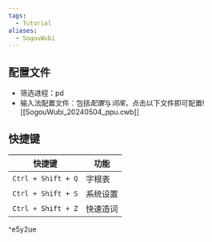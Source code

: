```yaml
---
tags:
  - Tutorial
aliases:
  - SogouWubi
---
```

## 配置文件
- 筛选进程：pd 
- 输入法配置文件：包括*配置*与*词库*，点击以下文件即可配置![[SogouWubi_20240504_ppu.cwb]]
## 快捷键

| 快捷键                | 功能   |
| ------------------ | ---- |
| `Ctrl + Shift + Q` | 字根表  |
| `Ctrl + Shift + S` | 系统设置 |
| `Ctrl + Shift + Z` | 快速造词 |

^e5y2ue